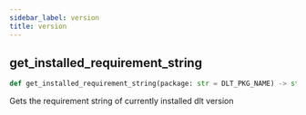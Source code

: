 ```yaml
---
sidebar_label: version
title: version
---
```


## get\_installed\_requirement\_string

```python
def get_installed_requirement_string(package: str = DLT_PKG_NAME) -> str
```

Gets the requirement string of currently installed dlt version

